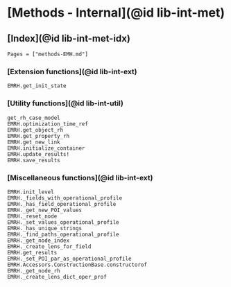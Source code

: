 # [Methods - Internal](@id lib-int-met)

## [Index](@id lib-int-met-idx)

```@index
Pages = ["methods-EMH.md"]
```


### [Extension functions](@id lib-int-ext)

```@docs
EMRH.get_init_state
```

### [Utility functions](@id lib-int-util)

```@docs
get_rh_case_model
EMRH.optimization_time_ref
EMRH.get_object_rh
EMRH.get_property_rh
EMRH.get_new_link
EMRH.initialize_container
EMRH.update_results!
EMRH.save_results
```

### [Miscellaneous functions](@id lib-int-ext)

```@docs
EMRH.init_level
EMRH._fields_with_operational_profile
EMRH._has_field_operational_profile
EMRH._get_new_POI_values
EMRH._reset_node
EMRH._set_values_operational_profile
EMRH._has_unique_strings 
EMRH._find_paths_operational_profile  
EMRH._get_node_index   
EMRH._create_lens_for_field   
EMRH.get_results    
EMRH._set_POI_par_as_operational_profile  
EMRH.Accessors.ConstructionBase.constructorof   
EMRH._get_node_rh
EMRH._create_lens_dict_oper_prof
```
